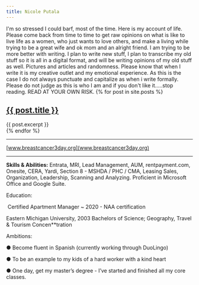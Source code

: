 ```yaml
---
title: Nicole Putala
---
```


I'm so stressed I could barf, most of the time.  Here is my account of life. Please come back from time to time to get raw opinions on what is like to live life as a women, who just wants to love others, and make a living while trying to be a great wife and ok mom and an alright friend.
I am trying to be more better with writing.  I plan to write new stuff, I plan to transcribe my old stuff so it is all in a digital format, and will be writing opinions of my old stuff as well.  Pictures and articles and randomness.  Please know that when I write it is my creative outlet and my emotional experience.  As this is the case I do not always punctuate and capitalize as when i write formally.  Please do not judge as this is who I am and if you don't like it.....stop reading.  READ AT YOUR OWN RISK.
{% for post in site.posts %}
<article>
    <h2><a href="{{ post.url }}">{{ post.title }}</a></h2>
    {{ post.excerpt }}
</article>
{% endfor %}

<hr>

[www.breastcancer3day.org](www.breastcancer3day.org)

<hr>

**Skills & Abilities:** Entrata, MRI, Lead Management, AUM, rentpayment.com, Onesite, CERA, Yardi, Section 8 - MSHDA / PHC / CMA, Leasing Sales, Organization, Leadership, Scanning and Analyzing. Proficient in Microsoft Office and Google Suite.

Education:

​ Certified Apartment Manager ~ 2020 - NAA certification

Eastern Michigan University, 2003 Bachelors of Science; Geography, Travel & Tourism Concen**tration

Ambitions:

●    Become fluent in Spanish (currently working through DuoLingo)

●    To be an example to my kids of a hard worker with a kind heart

●    One day, get my master’s degree - I’ve started and finished all my core classes.
<!--stackedit_data:
eyJoaXN0b3J5IjpbMzU4MzEwNjc4LC0xMTA1MjIwMTk3LDcwOT
YyODA5LDIxMTY0OTA3MzBdfQ==
-->